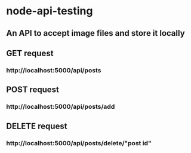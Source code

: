 # node-api-testing

## An API to accept image files and store it locally

## GET request
### http://localhost:5000/api/posts

## POST request
### http://localhost:5000/api/posts/add

## DELETE request
### http://localhost:5000/api/posts/delete/"post id"